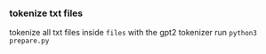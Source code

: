 ### tokenize txt files

tokenize all txt files inside `files` with the gpt2 tokenizer run
`python3 prepare.py`
